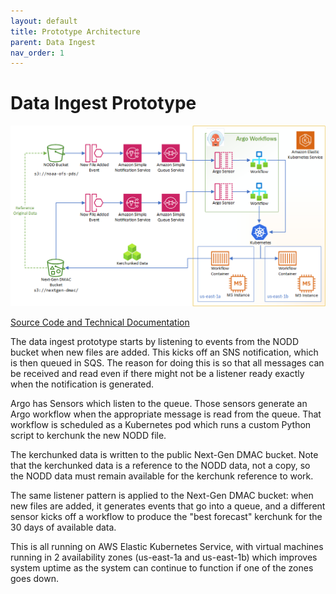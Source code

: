 ```yaml
---
layout: default
title: Prototype Architecture
parent: Data Ingest
nav_order: 1
---
```


# Data Ingest Prototype

![Prototype Diagram](modeldata-prototype-diagram.png)

[Source Code and Technical Documentation](https://github.com/asascience-open/nextgen-dmac/tree/main/kerchunk)

The data ingest prototype starts by listening to events from the NODD bucket when new files are added. This kicks off an SNS notification, which is then queued in SQS. The reason for doing this is so that all messages can be received and read even if there might not be a listener ready exactly when the notification is generated.

Argo has Sensors which listen to the queue. Those sensors generate an Argo workflow when the appropriate message is read from the queue. That workflow is scheduled as a Kubernetes pod which runs a custom Python script to kerchunk the new NODD file.

The kerchunked data is written to the public Next-Gen DMAC bucket. Note that the kerchunked data is a reference to the NODD data, not a copy, so the NODD data must remain available for the kerchunk reference to work. 

The same listener pattern is applied to the Next-Gen DMAC bucket: when new files are added, it generates events that go into a queue, and a different sensor kicks off a workflow to produce the "best forecast" kerchunk for the 30 days of available data. 

This is all running on AWS Elastic Kubernetes Service, with virtual machines running in 2 availability zones (us-east-1a and us-east-1b) which improves system uptime as the system can continue to function if one of the zones goes down. 